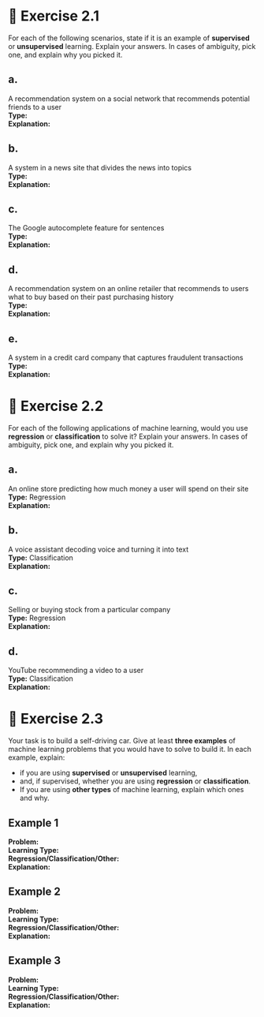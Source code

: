 # 📘 Exercise 2.1

For each of the following scenarios, state if it is an example of **supervised** or **unsupervised** learning. Explain your answers. In cases of ambiguity, pick one, and explain why you picked it.

## a. 
A recommendation system on a social network that recommends potential friends to a user  
**Type:**  
**Explanation:**  

## b. 
A system in a news site that divides the news into topics  
**Type:**  
**Explanation:**  

## c. 
The Google autocomplete feature for sentences  
**Type:**  
**Explanation:**  

## d. 
A recommendation system on an online retailer that recommends to users what to buy based on their past purchasing history  
**Type:**  
**Explanation:**  

## e. 
A system in a credit card company that captures fraudulent transactions  
**Type:**  
**Explanation:**  


# 📘 Exercise 2.2

For each of the following applications of machine learning, would you use **regression** or **classification** to solve it? Explain your answers. In cases of ambiguity, pick one, and explain why you picked it.

## a. 
An online store predicting how much money a user will spend on their site  
**Type:** Regression   
**Explanation:**  

## b. 
A voice assistant decoding voice and turning it into text  
**Type:** Classification  
**Explanation:**  

## c. 
Selling or buying stock from a particular company  
**Type:** Regression  
**Explanation:**  

## d. 
YouTube recommending a video to a user  
**Type:** Classification  
**Explanation:**  


# 📘 Exercise 2.3

Your task is to build a self-driving car. Give at least **three examples** of machine learning problems that you would have to solve to build it. In each example, explain:

- if you are using **supervised** or **unsupervised** learning,
- and, if supervised, whether you are using **regression** or **classification**.
- If you are using **other types** of machine learning, explain which ones and why.

## Example 1  
**Problem:**  
**Learning Type:**  
**Regression/Classification/Other:**  
**Explanation:**  

## Example 2  
**Problem:**  
**Learning Type:**  
**Regression/Classification/Other:**  
**Explanation:**  

## Example 3  
**Problem:**  
**Learning Type:**  
**Regression/Classification/Other:**  
**Explanation:**  
